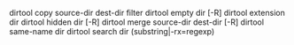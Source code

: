 dirtool copy source-dir dest-dir filter
dirtool empty dir [-R]
dirtool extension dir
dirtool hidden dir [-R]
dirtool merge source-dir dest-dir [-R]
dirtool same-name dir
dirtool search dir (substring|-rx=regexp)

